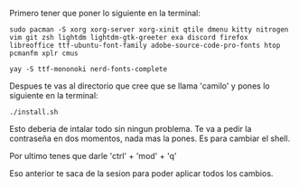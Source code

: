 Primero tener que poner lo siguiente en la terminal:

```sudo pacman -S xorg xorg-server xorg-xinit qtile dmenu kitty nitrogen vim git zsh lightdm lightdm-gtk-greeter exa discord firefox libreoffice ttf-ubuntu-font-family adobe-source-code-pro-fonts htop pcmanfm xplr cmus ```

```yay -S ttf-mononoki nerd-fonts-complete```

Despues te vas al directorio que cree que se llama 'camilo' y pones lo siguiente en la terminal:

```./install.sh```

Esto deberia de intalar todo sin ningun problema. Te va a pedir la contraseña en dos momentos, nada mas la pones. Es para cambiar el shell.

Por ultimo tenes que darle 'ctrl' + 'mod' + 'q'

Eso anterior te saca de la sesion para poder aplicar todos los cambios.
